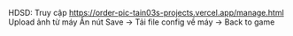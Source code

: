 HDSD:
Truy cập https://order-pic-tain03s-projects.vercel.app/manage.html
Upload ảnh từ máy
Ấn nút Save -> Tải file config về máy -> Back to game
